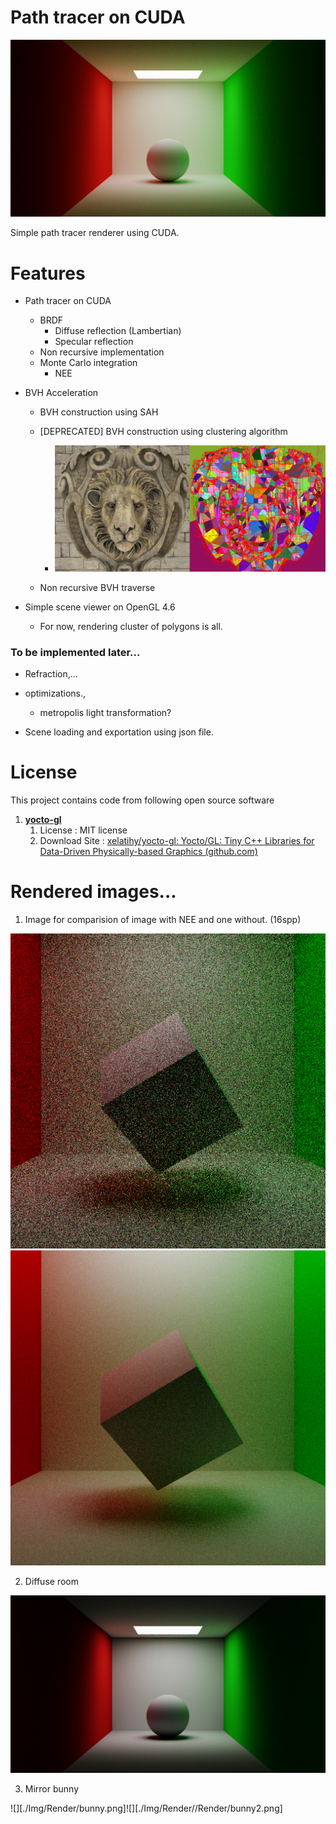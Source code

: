 # Path tracer on CUDA

![MainImg](./Img/Render/DiffuseRoom_MS8x2048spp8bounce_22min.png)

Simple path tracer renderer using CUDA.



# Features

- Path tracer on CUDA
  - BRDF
    - Diffuse reflection (Lambertian)
    - Specular reflection
  - Non recursive implementation
  - Monte Carlo integration
    - NEE
- BVH Acceleration
  - BVH construction using SAH
  - [DEPRECATED] BVH construction using clustering algorithm
    - ![BVH](./Img/Doc/BVH.png)
  
  - Non recursive BVH traverse
  
- Simple scene viewer on OpenGL 4.6
  - For now,  rendering cluster of polygons is all.


### To be implemented later...

- Refraction,...
- optimizations.,
  - metropolis light transformation?

- Scene loading and exportation using json file.

# License

This project contains code from following open source software

1. **[yocto-gl](https://github.com/xelatihy/yocto-gl)**
   1. License : MIT license
   2. Download Site : [xelatihy/yocto-gl: Yocto/GL: Tiny C++ Libraries for Data-Driven Physically-based Graphics (github.com)](https://github.com/xelatihy/yocto-gl)

# Rendered images...

1. Image for comparision of image with NEE and one without. (16spp)

![](./Img/Render/16spp_woNEE.png) ![](./Img/Render/16spp_NEE.png)

2. Diffuse room

![](./Img/Render/DiffuseRoom_MS8x2048spp_13min.png)

3. Mirror bunny

![][./Img/Render/bunny.png]![][./Img/Render//Render/bunny2.png]
